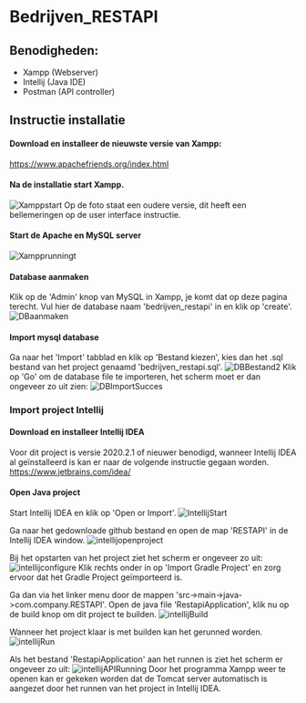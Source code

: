 # Bedrijven_RESTAPI

## Benodigheden:
- Xampp (Webserver)
- Intellij (Java IDE)
- Postman (API controller)

## Instructie installatie

#### Download en installeer de nieuwste versie van Xampp:
https://www.apachefriends.org/index.html

#### Na de installatie start Xampp.
![Xamppstart](https://user-images.githubusercontent.com/56107687/113418177-43302080-93c5-11eb-9f91-434d4319b9d5.png)
Op de foto staat een oudere versie, dit heeft een bellemeringen op de user interface instructie.

#### Start de Apache en MySQL server
![Xampprunningt](https://user-images.githubusercontent.com/56107687/113418288-77a3dc80-93c5-11eb-9ca2-b2cb6d8f537c.png)

#### Database aanmaken
Klik op de 'Admin' knop van MySQL in Xampp, je komt dat op deze pagina terecht.
Vul hier de database naam 'bedrijven_restapi' in en klik op 'create'.
![DBaanmaken](https://user-images.githubusercontent.com/56107687/113418360-9f934000-93c5-11eb-81d7-91eba123e352.png)

#### Import mysql database
Ga naar het 'Import' tabblad en klik op 'Bestand kiezen', kies dan het .sql bestand van het project genaamd 'bedrijven_restapi.sql'.
![DBBestand2](https://user-images.githubusercontent.com/56107687/113418527-f567e800-93c5-11eb-9576-65b9a8a0ffab.png)
Klik op 'Go' om de database file te importeren, het scherm moet er dan ongeveer zo uit zien:
![DBImportSucces](https://user-images.githubusercontent.com/56107687/113418681-3f50ce00-93c6-11eb-9cb0-84ae099e9245.png)

### Import project Intellij
#### Download en installeer Intellij IDEA
Voor dit project is versie 2020.2.1 of nieuwer benodigd, wanneer Intellij IDEA al geïnstalleerd is kan er naar de volgende instructie gegaan worden.
https://www.jetbrains.com/idea/

#### Open Java project
Start Intellij IDEA en klik op 'Open or Import'.
![IntellijStart](https://user-images.githubusercontent.com/56107687/113418975-cd2cb900-93c6-11eb-8fcd-457ec920fa4c.png)

Ga naar het gedownloade github bestand en open de map 'RESTAPI' in de Intellij IDEA window.
![intellijopenproject](https://user-images.githubusercontent.com/56107687/113419073-ffd6b180-93c6-11eb-8d15-37da1561e29b.png)

Bij het opstarten van het project ziet het scherm er ongeveer zo uit:
![intellijconfigure](https://user-images.githubusercontent.com/56107687/113419114-1250eb00-93c7-11eb-938d-7713c0107ce2.png)
Klik rechts onder in op 'Import Gradle Project' en zorg ervoor dat het Gradle Project geïmporteerd is.

Ga dan via het linker menu door de mappen 'src->main->java->com.company.RESTAPI'.
Open de java file 'RestapiApplication', klik nu op de build knop om dit project te builden.
![intellijBuild](https://user-images.githubusercontent.com/56107687/113419293-71aefb00-93c7-11eb-9338-1f43a8e4ea31.png)

Wanneer het project klaar is met builden kan het gerunned worden.
![intellijRun](https://user-images.githubusercontent.com/56107687/113419333-8c816f80-93c7-11eb-8a6b-aea874f0bbd6.png)

Als het bestand 'RestapiApplication' aan het runnen is ziet het scherm er ongeveer zo uit:
![intellijAPIRunning](https://user-images.githubusercontent.com/56107687/113419398-acb12e80-93c7-11eb-8569-cd517d6bcbaa.png)
Door het programma Xampp weer te openen kan er gekeken worden dat de Tomcat server automatisch is aangezet door het runnen van het project in Intellij IDEA.


